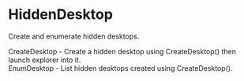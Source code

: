 # HiddenDesktop
Create and enumerate hidden desktops.

CreateDesktop - Create a hidden desktop using CreateDesktop() then launch explorer into it.  
EnumDesktop - List hidden desktops created using CreateDesktop().
